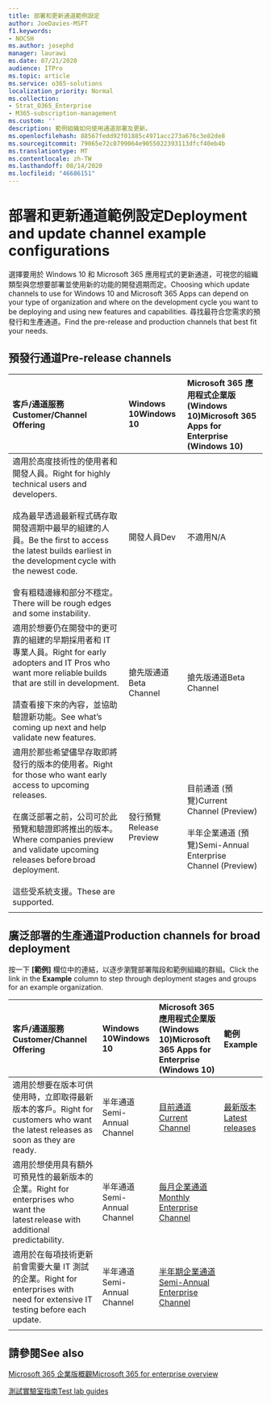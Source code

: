 ```yaml
---
title: 部署和更新通道範例設定
author: JoeDavies-MSFT
f1.keywords:
- NOCSH
ms.author: josephd
manager: laurawi
ms.date: 07/21/2020
audience: ITPro
ms.topic: article
ms.service: o365-solutions
localization_priority: Normal
ms.collection:
- Strat_O365_Enterprise
- M365-subscription-management
ms.custom: ''
description: 範例組織如何使用通道部署及更新。
ms.openlocfilehash: 88567fedd92f01885c4971acc273a676c3e82de8
ms.sourcegitcommit: 79065e72c0799064e9055022393113dfcf40eb4b
ms.translationtype: MT
ms.contentlocale: zh-TW
ms.lasthandoff: 08/14/2020
ms.locfileid: "46686151"
---
```

# <a name="deployment-and-update-channel-example-configurations"></a><span data-ttu-id="eb957-103">部署和更新通道範例設定</span><span class="sxs-lookup"><span data-stu-id="eb957-103">Deployment and update channel example configurations</span></span>

<span data-ttu-id="eb957-104">選擇要用於 Windows 10 和 Microsoft 365 應用程式的更新通道，可視您的組織類型與您想要部署並使用新的功能的開發週期而定。</span><span class="sxs-lookup"><span data-stu-id="eb957-104">Choosing which update channels to use for Windows 10 and Microsoft 365 Apps can depend on your type of organization and where on the development cycle you want to be deploying and using new features and capabilities.</span></span> <span data-ttu-id="eb957-105">尋找最符合您需求的預發行和生產通道。</span><span class="sxs-lookup"><span data-stu-id="eb957-105">Find the pre-release and production channels that best fit your needs.</span></span>

## <a name="pre-release-channels"></a><span data-ttu-id="eb957-106">預發行通道</span><span class="sxs-lookup"><span data-stu-id="eb957-106">Pre-release channels</span></span>

| <span data-ttu-id="eb957-107">客戶/通道服務</span><span class="sxs-lookup"><span data-stu-id="eb957-107">Customer/Channel Offering</span></span> | <span data-ttu-id="eb957-108">Windows 10</span><span class="sxs-lookup"><span data-stu-id="eb957-108">Windows 10</span></span> | <span data-ttu-id="eb957-109">Microsoft 365 應用程式企業版 (Windows 10)</span><span class="sxs-lookup"><span data-stu-id="eb957-109">Microsoft 365 Apps for Enterprise (Windows 10)</span></span> |
|:-------|:-------|:-----|
| <span data-ttu-id="eb957-110">適用於高度技術性的使用者和開發人員。</span><span class="sxs-lookup"><span data-stu-id="eb957-110">Right for highly technical users and developers.</span></span> <br><br> <span data-ttu-id="eb957-111">成為最早透過最新程式碼存取開發週期中最早的組建的人員。</span><span class="sxs-lookup"><span data-stu-id="eb957-111">Be the first to access the latest builds earliest in the development cycle with the newest code.</span></span> <br><br> <span data-ttu-id="eb957-112">會有粗糙邊緣和部分不穩定。</span><span class="sxs-lookup"><span data-stu-id="eb957-112">There will be rough edges and some instability.</span></span> | <span data-ttu-id="eb957-113">開發人員</span><span class="sxs-lookup"><span data-stu-id="eb957-113">Dev</span></span> | <span data-ttu-id="eb957-114">不適用</span><span class="sxs-lookup"><span data-stu-id="eb957-114">N/A</span></span> |
| <span data-ttu-id="eb957-115">適用於想要仍在開發中的更可靠的組建的早期採用者和 IT 專業人員。</span><span class="sxs-lookup"><span data-stu-id="eb957-115">Right for early adopters and IT Pros who want more reliable builds that are still in development.</span></span> <br><br> <span data-ttu-id="eb957-116">請查看接下來的內容，並協助驗證新功能。</span><span class="sxs-lookup"><span data-stu-id="eb957-116">See what’s coming up next and help validate new features.</span></span> | <span data-ttu-id="eb957-117">搶先版通道</span><span class="sxs-lookup"><span data-stu-id="eb957-117">Beta Channel</span></span> | <span data-ttu-id="eb957-118">搶先版通道</span><span class="sxs-lookup"><span data-stu-id="eb957-118">Beta Channel</span></span> |
| <span data-ttu-id="eb957-119">適用於那些希望儘早存取即將發行的版本的使用者。</span><span class="sxs-lookup"><span data-stu-id="eb957-119">Right for those who want early access to upcoming releases.</span></span> <br><br> <span data-ttu-id="eb957-120">在廣泛部署之前，公司可於此預覽和驗證即將推出的版本。</span><span class="sxs-lookup"><span data-stu-id="eb957-120">Where companies preview and validate upcoming releases before broad deployment.</span></span> <br><br> <span data-ttu-id="eb957-121">這些受系統支援。</span><span class="sxs-lookup"><span data-stu-id="eb957-121">These are supported.</span></span> <br>  | <span data-ttu-id="eb957-122">發行預覽</span><span class="sxs-lookup"><span data-stu-id="eb957-122">Release Preview</span></span> | <span data-ttu-id="eb957-123">目前通道 (預覽)</span><span class="sxs-lookup"><span data-stu-id="eb957-123">Current Channel (Preview)</span></span> <br><br> <span data-ttu-id="eb957-124">半年企業通道 (預覽)</span><span class="sxs-lookup"><span data-stu-id="eb957-124">Semi-Annual Enterprise Channel (Preview)</span></span>|
||||

## <a name="production-channels-for-broad-deployment"></a><span data-ttu-id="eb957-125">廣泛部署的生產通道</span><span class="sxs-lookup"><span data-stu-id="eb957-125">Production channels for broad deployment</span></span>

<span data-ttu-id="eb957-126">按一下 **[範例]** 欄位中的連結，以逐步瀏覽部署階段和範例組織的群組。</span><span class="sxs-lookup"><span data-stu-id="eb957-126">Click the link in the **Example** column to step through deployment stages and groups for an example organization.</span></span>

| <span data-ttu-id="eb957-127">客戶/通道服務</span><span class="sxs-lookup"><span data-stu-id="eb957-127">Customer/Channel Offering</span></span> | <span data-ttu-id="eb957-128">Windows 10</span><span class="sxs-lookup"><span data-stu-id="eb957-128">Windows 10</span></span> | <span data-ttu-id="eb957-129">Microsoft 365 應用程式企業版 (Windows 10)</span><span class="sxs-lookup"><span data-stu-id="eb957-129">Microsoft 365 Apps for Enterprise (Windows 10)</span></span> | <span data-ttu-id="eb957-130">範例</span><span class="sxs-lookup"><span data-stu-id="eb957-130">Example</span></span> |
|:-------|:-------|:-----|:-------|
| <span data-ttu-id="eb957-131">適用於想要在版本可供使用時，立即取得最新版本的客戶。</span><span class="sxs-lookup"><span data-stu-id="eb957-131">Right for customers who want the latest releases as soon as they are ready.</span></span> | <span data-ttu-id="eb957-132">半年通道</span><span class="sxs-lookup"><span data-stu-id="eb957-132">Semi-Annual Channel</span></span> | [<span data-ttu-id="eb957-133">目前通道</span><span class="sxs-lookup"><span data-stu-id="eb957-133">Current Channel</span></span>](https://docs.microsoft.com/deployoffice/overview-update-channels#current-channel-overview) | [<span data-ttu-id="eb957-134">最新版本</span><span class="sxs-lookup"><span data-stu-id="eb957-134">Latest releases</span></span>](deploy-update-channels-examples-rapid-deploy.md) |
| <span data-ttu-id="eb957-135">適用於想使用具有額外可預見性的最新版本的企業。</span><span class="sxs-lookup"><span data-stu-id="eb957-135">Right for enterprises who want the latest release with additional predictability.</span></span> | <span data-ttu-id="eb957-136">半年通道</span><span class="sxs-lookup"><span data-stu-id="eb957-136">Semi-Annual Channel</span></span> | [<span data-ttu-id="eb957-137">每月企業通道</span><span class="sxs-lookup"><span data-stu-id="eb957-137">Monthly Enterprise Channel</span></span>](https://docs.microsoft.com/deployoffice/overview-update-channels#monthly-enterprise-channel-overview) |  |
| <span data-ttu-id="eb957-138">適用於在每項技術更新前會需要大量 IT 測試的企業。</span><span class="sxs-lookup"><span data-stu-id="eb957-138">Right for enterprises with need for extensive IT testing before each update.</span></span> | <span data-ttu-id="eb957-139">半年通道</span><span class="sxs-lookup"><span data-stu-id="eb957-139">Semi-Annual Channel</span></span> | [<span data-ttu-id="eb957-140">半年期企業通道</span><span class="sxs-lookup"><span data-stu-id="eb957-140">Semi-Annual Enterprise Channel</span></span>](https://docs.microsoft.com/deployoffice/overview-update-channels#semi-annual-enterprise-channel-overview) |  |
|||||


## <a name="see-also"></a><span data-ttu-id="eb957-141">請參閱</span><span class="sxs-lookup"><span data-stu-id="eb957-141">See also</span></span>

[<span data-ttu-id="eb957-142">Microsoft 365 企業版概觀</span><span class="sxs-lookup"><span data-stu-id="eb957-142">Microsoft 365 for enterprise overview</span></span>](microsoft-365-overview.md)

[<span data-ttu-id="eb957-143">測試實驗室指南</span><span class="sxs-lookup"><span data-stu-id="eb957-143">Test lab guides</span></span>](m365-enterprise-test-lab-guides.md)
